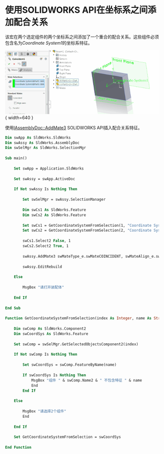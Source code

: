 # 使用SOLIDWORKS API在坐标系之间添加配合关系

该宏在两个选定组件的两个坐标系之间添加了一个重合的配合关系。这些组件必须包含名为*Coordinate System1*的坐标系特征。

![重合配合关系属性管理器页面](sw-mate-coincident.png){ width=640 }

使用[IAssemblyDoc::AddMate3](https://help.solidworks.com/2018/english/api/sldworksapi/solidworks.interop.sldworks~solidworks.interop.sldworks.iassemblydoc~addmate3.html) SOLIDWORKS API插入配合关系特征。

``` vb
Dim swApp As SldWorks.SldWorks
Dim swAssy As SldWorks.AssemblyDoc
Dim swSelMgr As SldWorks.SelectionMgr

Sub main()

    Set swApp = Application.SldWorks
    
    Set swAssy = swApp.ActiveDoc
        
    If Not swAssy Is Nothing Then
    
        Set swSelMgr = swAssy.SelectionManager
                
        Dim swCs1 As SldWorks.Feature
        Dim swCs2 As SldWorks.Feature
    
        Set swCs1 = GetCoordinateSystemFromSelection(1, "Coordinate System1")
        Set swCs2 = GetCoordinateSystemFromSelection(2, "Coordinate System1")
        
        swCs1.Select2 False, 1
        swCs2.Select2 True, 1
        
        swAssy.AddMate3 swMateType_e.swMateCOINCIDENT, swMateAlign_e.swMateAlignCLOSEST, False, 0, 0, 0, 0, 0, 0, 0, 0, False, 0
        
        swAssy.EditRebuild
    
    Else
        
        MsgBox "请打开装配体"
    
    End If
    
End Sub

Function GetCoordinateSystemFromSelection(index As Integer, name As String) As SldWorks.Feature
    
    Dim swComp As SldWorks.Component2
    Dim swCoordSys As SldWorks.Feature
    
    Set swComp = swSelMgr.GetSelectedObjectsComponent2(index)
    
    If Not swComp Is Nothing Then
    
        Set swCoordSys = swComp.FeatureByName(name)
        
        If swCoordSys Is Nothing Then
            MsgBox "组件 " & swComp.Name2 & " 不包含特征 " & name
            End
        End If
    
    Else
        
        MsgBox "请选择2个组件"
        End
        
    End If
    
    Set GetCoordinateSystemFromSelection = swCoordSys
    
End Function
```

<!-- AddMateBetweenCoordinateSystems -->